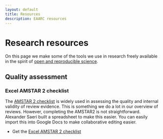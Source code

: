 ```yaml
---
layout: default
title: Resources
description: EAARC resources
---
```


# Research resources

On this page we make some of the tools we use in research freely available in the spirit of [open and reproducible science](https://www.nature.com/articles/s41562-016-0021).

## Quality assessment

### Excel AMSTAR 2 checklist

The [AMSTAR 2 checklist](https://amstar.ca/Amstar-2.php) is widely used in assessing the quality and internal validity of review evidence. This is something we do a lot in our overview of reviews. However, completing the AMSTAR2 is not straightforward. Alexander Saeri built a spreadsheet to make this easier. You can easily import this into Google Docs to make collaborative editing easier.

* Get the [Excel AMSTAR 2 checklist](https://drive.google.com/open?id=12VnkAS2KZqRE-54B9xDhP7GPi8kLTScx)
